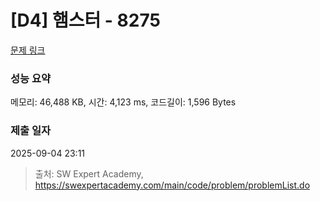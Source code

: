 # [D4] 햄스터 - 8275 

[문제 링크](https://swexpertacademy.com/main/code/problem/problemDetail.do?contestProbId=AWxQ310aOlQDFAWL) 

### 성능 요약

메모리: 46,488 KB, 시간: 4,123 ms, 코드길이: 1,596 Bytes

### 제출 일자

2025-09-04 23:11



> 출처: SW Expert Academy, https://swexpertacademy.com/main/code/problem/problemList.do